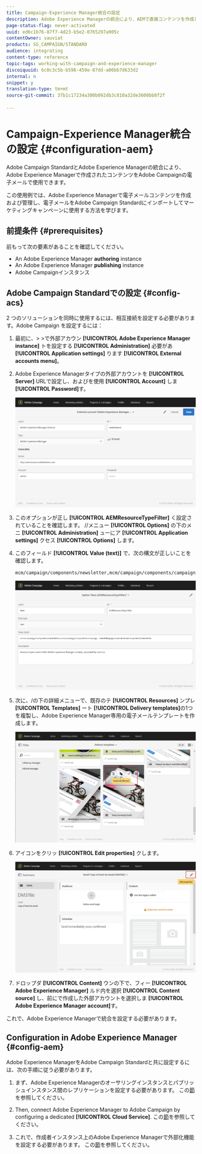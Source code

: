 ```yaml
---
title: Campaign-Experience Manager統合の設定
description: Adobe Experience Managerの統合により、AEMで直接コンテンツを作成し、後でAdobe Campaignで使用できます。
page-status-flag: never-activated
uuid: ed6c1b76-87f7-4d23-b5e2-0765297a905c
contentOwner: sauviat
products: SG_CAMPAIGN/STANDARD
audience: integrating
content-type: reference
topic-tags: working-with-campaign-and-experience-manager
discoiquuid: 6c0c3c5b-b596-459e-87dd-a06bb7d633d2
internal: n
snippet: y
translation-type: tm+mt
source-git-commit: 37b1c17234a300b092db3c810a32de3600bb8f2f

---
```



# Campaign-Experience Manager統合の設定 {#configuration-aem}

Adobe Campaign StandardとAdobe Experience Managerの統合により、Adobe Experience Managerで作成されたコンテンツをAdobe Campaignの電子メールで使用できます。

この使用例では、Adobe Experience Managerで電子メールコンテンツを作成および管理し、電子メールをAdobe Campaign Standardにインポートしてマーケティングキャンペーンに使用する方法を学びます。

## 前提条件 {#prerequisites}

前もって次の要素があることを確認してください。

* An Adobe Experience Manager **authoring** instance
* An Adobe Experience Manager **publishing** instance
* Adobe Campaignインスタンス

## Adobe Campaign Standardでの設定 {#config-acs}

2 つのソリューションを同時に使用するには、相互接続を設定する必要があります。Adobe Campaign を設定するには：

1. 最初に、> >で外部アカウン **[!UICONTROL Adobe Experience Manager instance]** トを設定する **[!UICONTROL Administration]** 必要があ **[!UICONTROL Application settings]** ります **[!UICONTROL External accounts menu]**。

1. Adobe Experience Managerタイプの外部アカウントを **[!UICONTROL Server]** URLで設定し、およびを使用 **[!UICONTROL Account]** しま **[!UICONTROL Password]**&#x200B;す。

   ![](assets/aem_1.png)

1. このオプションが正し **[!UICONTROL AEMResourceTypeFilter]** く設定されていることを確認します。 //メニュー **[!UICONTROL Options]** の下のメニ **[!UICONTROL Administration]** ューにア **[!UICONTROL Application settings]** クセス **[!UICONTROL Options]** します。

1. このフィールド **[!UICONTROL Value (text)]** で、次の構文が正しいことを確認します。

   ```
   mcm/campaign/components/newsletter,mcm/campaign/components/campaign_newsletterpage,mcm/neolane/components/newsletter
   ```

   ![](assets/aem_2.png)

1. 次に、/の下の詳細メニューで、既存のテ **[!UICONTROL Resources]** ンプレ **[!UICONTROL Templates]** ート **[!UICONTROL Delivery templates]**&#x200B;の1つを複製し、Adobe Experience Manager専用の電子メールテンプレートを作成します。

   ![](assets/aem_3.png)

1. アイコンをクリッ **[!UICONTROL Edit properties]** クします。

   ![](assets/aem_4.png)

1. ドロップダ **[!UICONTROL Content]** ウンの下で、フィー **[!UICONTROL Adobe Experience Manager]** ルド内を選択 **[!UICONTROL Content source]** し、前にで作成した外部アカウントを選択しま **[!UICONTROL Adobe Experience Manager account]**&#x200B;す。

これで、Adobe Experience Managerで統合を設定する必要があります。

## Configuration in Adobe Experience Manager {#config-aem}

Adobe Experience ManagerをAdobe Campaign Standardと共に設定するには、次の手順に従う必要があります。

1. まず、Adobe Experience Managerのオーサリングインスタンスとパブリッシュインスタンス間のレプリケーションを設定する必要があります。 この[節](https://docs.adobe.com/content/help/en/experience-manager-65/administering/integration/campaignstandard.html#configuring-adobe-experience-manager)を参照してください。

1. Then, connect Adobe Experience Manager to Adobe Campaign by configuring a dedicated **[!UICONTROL Cloud Service]**. この[節](https://docs.adobe.com/content/help/en/experience-manager-65/administering/integration/campaignstandard.html#connecting-aem-to-adobe-campaign)を参照してください。

1. これで、作成者インスタンス上のAdobe Experience Managerで外部化機能を設定する必要があります。 この[節](https://docs.adobe.com/content/help/en/experience-manager-65/administering/integration/campaignstandard.html#configuring-the-externalizer)を参照してください。

